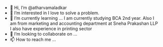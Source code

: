 - 👋 Hi, I’m @atharvamaladkar
- 👀 I’m interested in 
I love to solve a problem.
- 🌱 I’m currently learning ... I am currently studying BCA 2nd year. Also I am from marketing and accounting department at Sneha Prakashan LLP I also have experience in printing sector
- 💞️ I’m looking to collaborate on ...
- 📫 How to reach me ...

<!---
atharvamaladkar/atharvamaladkar is a ✨ special ✨ repository because its `README.md` (this file) appears on your GitHub profile.
You can click the Preview link to take a look at your changes.
--->
